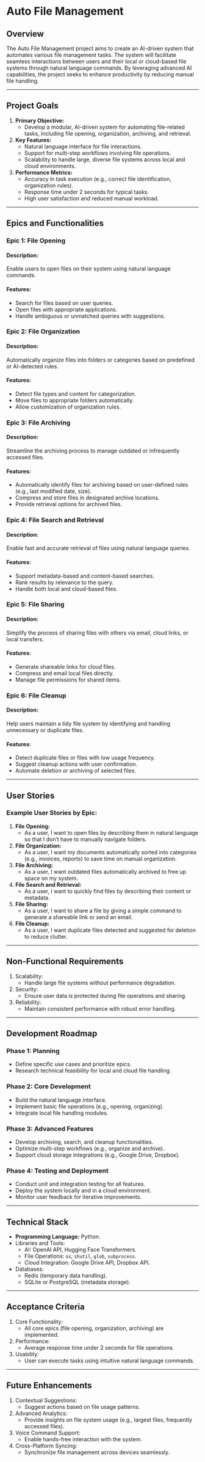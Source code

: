 # Auto File Management



## **Overview**

The Auto File Management project aims to create an AI-driven system that automates various file management tasks. The system will facilitate seamless interactions between users and their local or cloud-based file systems through natural language commands. By leveraging advanced AI capabilities, the project seeks to enhance productivity by reducing manual file handling.

------

## **Project Goals**

1. **Primary Objective:**
   - Develop a modular, AI-driven system for automating file-related tasks, including file opening, organization, archiving, and retrieval.
2. **Key Features:**
   - Natural language interface for file interactions.
   - Support for multi-step workflows involving file operations.
   - Scalability to handle large, diverse file systems across local and cloud environments.
3. **Performance Metrics:**
   - Accuracy in task execution (e.g., correct file identification, organization rules).
   - Response time under 2 seconds for typical tasks.
   - High user satisfaction and reduced manual workload.

------

## **Epics and Functionalities**

### **Epic 1: File Opening**

#### **Description:**

Enable users to open files on their system using natural language commands.

#### **Features:**

- Search for files based on user queries.
- Open files with appropriate applications.
- Handle ambiguous or unmatched queries with suggestions.

### **Epic 2: File Organization**

#### **Description:**

Automatically organize files into folders or categories based on predefined or AI-detected rules.

#### **Features:**

- Detect file types and content for categorization.
- Move files to appropriate folders automatically.
- Allow customization of organization rules.

### **Epic 3: File Archiving**

#### **Description:**

Streamline the archiving process to manage outdated or infrequently accessed files.

#### **Features:**

- Automatically identify files for archiving based on user-defined rules (e.g., last modified date, size).
- Compress and store files in designated archive locations.
- Provide retrieval options for archived files.

### **Epic 4: File Search and Retrieval**

#### **Description:**

Enable fast and accurate retrieval of files using natural language queries.

#### **Features:**

- Support metadata-based and content-based searches.
- Rank results by relevance to the query.
- Handle both local and cloud-based files.

### **Epic 5: File Sharing**

#### **Description:**

Simplify the process of sharing files with others via email, cloud links, or local transfers.

#### **Features:**

- Generate shareable links for cloud files.
- Compress and email local files directly.
- Manage file permissions for shared items.

### **Epic 6: File Cleanup**

#### **Description:**

Help users maintain a tidy file system by identifying and handling unnecessary or duplicate files.

#### **Features:**

- Detect duplicate files or files with low usage frequency.
- Suggest cleanup actions with user confirmation.
- Automate deletion or archiving of selected files.

------

## **User Stories**

### **Example User Stories by Epic:**

1. **File Opening:**
   - As a user, I want to open files by describing them in natural language so that I don’t have to manually navigate folders.
2. **File Organization:**
   - As a user, I want my documents automatically sorted into categories (e.g., invoices, reports) to save time on manual organization.
3. **File Archiving:**
   - As a user, I want outdated files automatically archived to free up space on my system.
4. **File Search and Retrieval:**
   - As a user, I want to quickly find files by describing their content or metadata.
5. **File Sharing:**
   - As a user, I want to share a file by giving a simple command to generate a shareable link or send an email.
6. **File Cleanup:**
   - As a user, I want duplicate files detected and suggested for deletion to reduce clutter.

------

## **Non-Functional Requirements**

1. Scalability:
   - Handle large file systems without performance degradation.
2. Security:
   - Ensure user data is protected during file operations and sharing.
3. Reliability:
   - Maintain consistent performance with robust error handling.

------

## **Development Roadmap**

### **Phase 1: Planning**

- Define specific use cases and prioritize epics.
- Research technical feasibility for local and cloud file handling.

### **Phase 2: Core Development**

- Build the natural language interface.
- Implement basic file operations (e.g., opening, organizing).
- Integrate local file handling modules.

### **Phase 3: Advanced Features**

- Develop archiving, search, and cleanup functionalities.
- Optimize multi-step workflows (e.g., organize and archive).
- Support cloud storage integrations (e.g., Google Drive, Dropbox).

### **Phase 4: Testing and Deployment**

- Conduct unit and integration testing for all features.
- Deploy the system locally and in a cloud environment.
- Monitor user feedback for iterative improvements.

------

## **Technical Stack**

- **Programming Language:** Python.
- Libraries and Tools:
  - AI: OpenAI API, Hugging Face Transformers.
  - File Operations: `os`, `shutil`, `glob`, `subprocess`.
  - Cloud Integration: Google Drive API, Dropbox API.
- Databases:
  - Redis (temporary data handling).
  - SQLite or PostgreSQL (metadata storage).

------

## **Acceptance Criteria**

1. Core Functionality:
   - All core epics (file opening, organization, archiving) are implemented.
2. Performance:
   - Average response time under 2 seconds for file operations.
3. Usability:
   - User can execute tasks using intuitive natural language commands.

------

## **Future Enhancements**

1. Contextual Suggestions:
   - Suggest actions based on file usage patterns.
2. Advanced Analytics:
   - Provide insights on file system usage (e.g., largest files, frequently accessed files).
3. Voice Command Support:
   - Enable hands-free interaction with the system.
4. Cross-Platform Syncing:
   - Synchronize file management across devices seamlessly.
